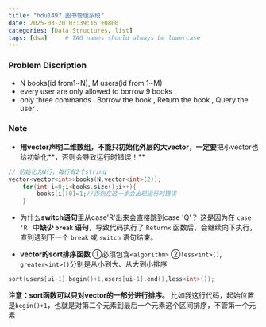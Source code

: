 ```yaml
---
title: "hdu1497.图书管理系统"
date: 2025-03-20 03:39:16 +0800
categories: [Data Structures, list]
tags: [dsa]     # TAG names should always be lowercase
---
```

### Problem Discription
- N books(id from1~N), M users(id from 1~M)
- every user are only allowed to borrow 9 books .
- only three commands : Borrow the book , Return the book , Query the user .

### Note
- **用vector声明二维数组，不能只初始化外层的大vector，一定要**把小vector也给初始化**，否则会导致运行时错误！**
```cpp
// 初始化为N行，每行有2个string
vector<vector<int>>books(N,vector<int>(2));
    for(int i=0;i<books.size();i++){
    	books[i][0]=1;//否则在这一步会出现运行时错误
	}
```

- 为什么**switch语句**里从case'R'出来会直接跳到case 'Q'？
这是因为在 `case 'R'` 中****缺少 `break` 语句****，导致代码执行了 `Returnx` 函数后，会继续向下执行，直到遇到下一个 `break` 或 `switch` 语句结束。

- **vector的sort排序函数**
  ①必须包含`<algorithm>`
  ②`less<int>()`, `greater<int>()`分别是从小到大、从大到小排序
```cpp
sort(users[ui-1].begin()+1,users[ui-1].end(),less<int>());
```

**注意：**sort函数可以只对vector的一部分进行排序**。**
比如我这行代码，起始位置是`begin()+1`，也就是对第二个元素到最后一个元素这个区间排序，不管第一个元素
